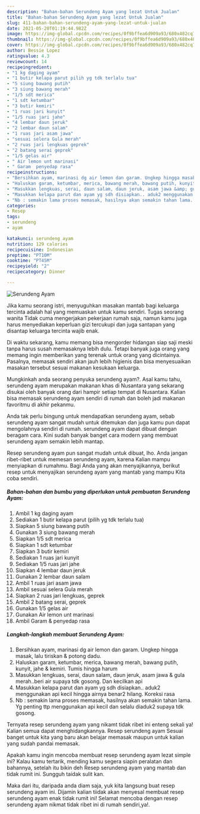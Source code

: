 ```yaml
---
description: "Bahan-bahan Serundeng Ayam yang lezat Untuk Jualan"
title: "Bahan-bahan Serundeng Ayam yang lezat Untuk Jualan"
slug: 411-bahan-bahan-serundeng-ayam-yang-lezat-untuk-jualan
date: 2021-05-20T01:19:44.982Z
image: https://img-global.cpcdn.com/recipes/0f9bffea6d909a93/680x482cq70/serundeng-ayam-foto-resep-utama.jpg
thumbnail: https://img-global.cpcdn.com/recipes/0f9bffea6d909a93/680x482cq70/serundeng-ayam-foto-resep-utama.jpg
cover: https://img-global.cpcdn.com/recipes/0f9bffea6d909a93/680x482cq70/serundeng-ayam-foto-resep-utama.jpg
author: Bessie Lopez
ratingvalue: 4.3
reviewcount: 14
recipeingredient:
- "1 kg daging ayam"
- "1 butir kelapa parut pilih yg tdk terlalu tua"
- "5 siung bawang putih"
- "3 siung bawang merah"
- "1/5 sdt merica"
- "1 sdt ketumbar"
- "3 butir kemiri"
- "1 ruas jari kunyit"
- "1/5 ruas jari jahe"
- "4 lembar daun jeruk"
- "2 lembar daun salam"
- "1 ruas jari asam jawa"
- "sesuai selera Gula merah"
- "2 ruas jari lengkuas geprek"
- "2 batang serai geprek"
- "1/5 gelas air"
- " Air lemon unt marinasi"
- " Garam  penyedap rasa"
recipeinstructions:
- "Bersihkan ayam, marinasi dg air lemon dan garam. Ungkep hingga masak, lalu tiriskan &amp; potong dadu."
- "Haluskan garam, ketumbar, merica, bawang merah, bawang putih, kunyit, jahe &amp; kemiri. Tumis hingga harum"
- "Masukkan lengkuas, serai, daun salam, daun jeruk, asam jawa &amp; gula merah..beri air supaya tdk gosong. Dan kecilkan api"
- "Masukkan kelapa parut dan ayam yg sdh disiapkan.. aduk2 menggunakan api kecil hingga airnya benar2 hilang. Koreksi rasa"
- "Nb : semakin lama proses memasak, hasilnya akan semakin tahan lama. Yg penting ttp menggunakan api kecil dan selalu diaduk2 supaya tdk gosong."
categories:
- Resep
tags:
- serundeng
- ayam

katakunci: serundeng ayam 
nutrition: 129 calories
recipecuisine: Indonesian
preptime: "PT10M"
cooktime: "PT45M"
recipeyield: "2"
recipecategory: Dinner

---
```



![Serundeng Ayam](https://img-global.cpcdn.com/recipes/0f9bffea6d909a93/680x482cq70/serundeng-ayam-foto-resep-utama.jpg)

Jika kamu seorang istri, menyuguhkan masakan mantab bagi keluarga tercinta adalah hal yang memuaskan untuk kamu sendiri. Tugas seorang  wanita Tidak cuma mengerjakan pekerjaan rumah saja, namun kamu juga harus menyediakan keperluan gizi tercukupi dan juga santapan yang disantap keluarga tercinta wajib enak.

Di waktu  sekarang, kamu memang bisa mengorder hidangan siap saji meski tanpa harus susah memasaknya lebih dulu. Tetapi banyak juga orang yang memang ingin memberikan yang terenak untuk orang yang dicintainya. Pasalnya, memasak sendiri akan jauh lebih higienis dan bisa menyesuaikan masakan tersebut sesuai makanan kesukaan keluarga. 



Mungkinkah anda seorang penyuka serundeng ayam?. Asal kamu tahu, serundeng ayam merupakan makanan khas di Nusantara yang sekarang disukai oleh banyak orang dari hampir setiap tempat di Nusantara. Kalian bisa memasak serundeng ayam sendiri di rumah dan boleh jadi makanan favoritmu di akhir pekanmu.

Anda tak perlu bingung untuk mendapatkan serundeng ayam, sebab serundeng ayam sangat mudah untuk ditemukan dan juga kamu pun dapat mengolahnya sendiri di rumah. serundeng ayam dapat dibuat dengan beragam cara. Kini sudah banyak banget cara modern yang membuat serundeng ayam semakin lebih mantap.

Resep serundeng ayam pun sangat mudah untuk dibuat, lho. Anda jangan ribet-ribet untuk memesan serundeng ayam, karena Kalian mampu menyiapkan di rumahmu. Bagi Anda yang akan menyajikannya, berikut resep untuk menyajikan serundeng ayam yang mantab yang mampu Kita coba sendiri.

<!--inarticleads1-->

##### Bahan-bahan dan bumbu yang diperlukan untuk pembuatan Serundeng Ayam:

1. Ambil 1 kg daging ayam
1. Sediakan 1 butir kelapa parut (pilih yg tdk terlalu tua)
1. Siapkan 5 siung bawang putih
1. Gunakan 3 siung bawang merah
1. Siapkan 1/5 sdt merica
1. Siapkan 1 sdt ketumbar
1. Siapkan 3 butir kemiri
1. Sediakan 1 ruas jari kunyit
1. Sediakan 1/5 ruas jari jahe
1. Siapkan 4 lembar daun jeruk
1. Gunakan 2 lembar daun salam
1. Ambil 1 ruas jari asam jawa
1. Ambil sesuai selera Gula merah
1. Siapkan 2 ruas jari lengkuas, geprek
1. Ambil 2 batang serai, geprek
1. Gunakan 1/5 gelas air
1. Gunakan  Air lemon unt marinasi
1. Ambil  Garam &amp; penyedap rasa




<!--inarticleads2-->

##### Langkah-langkah membuat Serundeng Ayam:

1. Bersihkan ayam, marinasi dg air lemon dan garam. Ungkep hingga masak, lalu tiriskan &amp; potong dadu.
1. Haluskan garam, ketumbar, merica, bawang merah, bawang putih, kunyit, jahe &amp; kemiri. Tumis hingga harum
1. Masukkan lengkuas, serai, daun salam, daun jeruk, asam jawa &amp; gula merah..beri air supaya tdk gosong. Dan kecilkan api
1. Masukkan kelapa parut dan ayam yg sdh disiapkan.. aduk2 menggunakan api kecil hingga airnya benar2 hilang. Koreksi rasa
1. Nb : semakin lama proses memasak, hasilnya akan semakin tahan lama. Yg penting ttp menggunakan api kecil dan selalu diaduk2 supaya tdk gosong.




Ternyata resep serundeng ayam yang nikamt tidak ribet ini enteng sekali ya! Kalian semua dapat menghidangkannya. Resep serundeng ayam Sesuai banget untuk kita yang baru akan belajar memasak maupun untuk kalian yang sudah pandai memasak.

Apakah kamu ingin mencoba membuat resep serundeng ayam lezat simple ini? Kalau kamu tertarik, mending kamu segera siapin peralatan dan bahannya, setelah itu bikin deh Resep serundeng ayam yang mantab dan tidak rumit ini. Sungguh taidak sulit kan. 

Maka dari itu, daripada anda diam saja, yuk kita langsung buat resep serundeng ayam ini. Dijamin kalian tiidak akan menyesal membuat resep serundeng ayam enak tidak rumit ini! Selamat mencoba dengan resep serundeng ayam nikmat tidak ribet ini di rumah sendiri,ya!.

